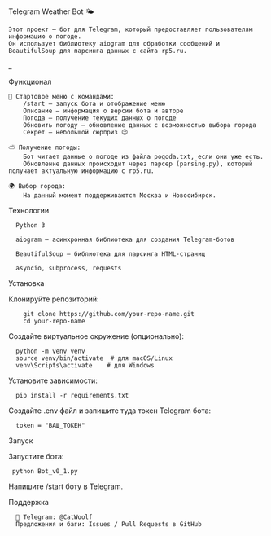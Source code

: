 Telegram Weather Bot 🌤

    Этот проект — бот для Telegram, который предоставляет пользователям информацию о погоде. 
    Он использует библиотеку aiogram для обработки сообщений и BeautifulSoup для парсинга данных с сайта rp5.ru.

_

Функционал

    📌 Стартовое меню с командами:
        /start — запуск бота и отображение меню
        Описание — информация о версии бота и авторе
        Погода — получение текущих данных о погоде
        Обновить погоду — обновление данных с возможностью выбора города
        Секрет — небольшой сюрприз 😉
        
    ⛅ Получение погоды:
        Бот читает данные о погоде из файла pogoda.txt, если они уже есть.
        Обновление данных происходит через парсер (parsing.py), который получает актуальную информацию с rp5.ru.
        
    🌍 Выбор города:
        На данный момент поддерживаются Москва и Новосибирск.

Технологии

      Python 3
      
      aiogram — асинхронная библиотека для создания Telegram-ботов
      
      BeautifulSoup — библиотека для парсинга HTML-страниц
      
      asyncio, subprocess, requests

Установка

Клонируйте репозиторий:

        git clone https://github.com/your-repo-name.git
        cd your-repo-name

Создайте виртуальное окружение (опционально):

      python -m venv venv
      source venv/bin/activate  # для macOS/Linux
      venv\Scripts\activate    # для Windows

Установите зависимости:

      pip install -r requirements.txt

Создайте .env файл и запишите туда токен Telegram бота:

      token = "ВАШ_ТОКЕН"

Запуск

Запустите бота:

     python Bot_v0_1.py

Напишите /start боту в Telegram.

Поддержка

      🔗 Telegram: @CatWoolf
      Предложения и баги: Issues / Pull Requests в GitHub


